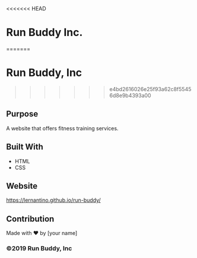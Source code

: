 <<<<<<< HEAD
# Run Buddy Inc.
=======
# Run Buddy, Inc
>>>>>>> e4bd2616026e25f93a62c8f55456d8e9b4393a00

## Purpose
A website that offers fitness training services. 

## Built With
* HTML
* CSS

## Website
https://lernantino.github.io/run-buddy/

## Contribution
Made with ❤️ by [your name]

### ©️2019 Run Buddy, Inc 
